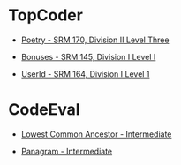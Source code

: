 TopCoder
=========

- [Poetry - SRM 170, Division II Level Three](http://community.topcoder.com/stat?c=problem_statement&pm=1835&rd=4655)

- [Bonuses - SRM 145, Division I Level I](http://community.topcoder.com/stat?c=problem_statement&pm=1677)

- [UserId - SRM 164, Division I Level 1]()


CodeEval
========

- [Lowest Common Ancestor - Intermediate](https://www.codeeval.com/open_challenges/11/)

- [Panagram - Intermediate](https://www.codeeval.com/open_challenges/37/) 

